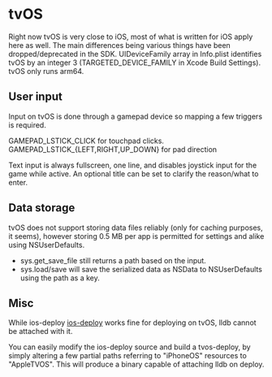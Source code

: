 # tvOS

Right now tvOS is very close to iOS, most of what is written for iOS apply here as well. The main differences being various things have been dropped/deprecated in the SDK. UIDeviceFamily array in Info.plist identifies tvOS by an integer 3 (TARGETED_DEVICE_FAMILY in Xcode Build Settings). tvOS only runs arm64.


## User input

Input on tvOS is done through a gamepad device so mapping a few triggers is required.

GAMEPAD_LSTICK_CLICK for touchpad clicks.
GAMEPAD_LSTICK_{LEFT,RIGHT,UP_DOWN} for pad direction

Text input is always fullscreen, one line, and disables joystick input for the game while active. An optional title can be set to clarify the reason/what to enter.


## Data storage

tvOS does not support storing data files reliably (only for caching purposes, it seems), however storing 0.5 MB per app is permitted for settings and alike using NSUserDefaults.

* sys.get_save_file still returns a path based on the input.
* sys.load/save will save the serialized data as NSData to NSUserDefaults using the path as a key.


## Misc

While ios-deploy [ios-deploy](https://github.com/phonegap/ios-deploy) works fine for deploying on tvOS, lldb cannot be attached with it.

You can easily modify the ios-deploy source and build a tvos-deploy, by simply altering a few partial paths referring to "iPhoneOS" resources to "AppleTVOS". This will produce a binary capable of attaching lldb on deploy.
